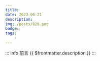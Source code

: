 ```yaml
---
title: 
date: 2023-06-21
description: 
img: /posts/026.png
badge: 
tags:
    - 
---
```


::: info 前言
{{ $frontmatter.description }}
:::